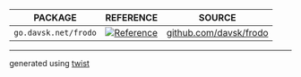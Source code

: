 |       PACKAGE        |                                               REFERENCE                                                |                          SOURCE                          |
|----------------------|--------------------------------------------------------------------------------------------------------|----------------------------------------------------------|
| `go.davsk.net/frodo` | [![Reference](https://pkg.go.dev/badge/go.davsk.net/frodo.svg)](https://pkg.go.dev/go.davsk.net/frodo) | [github.com/davsk/frodo](https://github.com/davsk/frodo) |

---

generated using [twist](https://go.bobheadxi.dev/twist)
